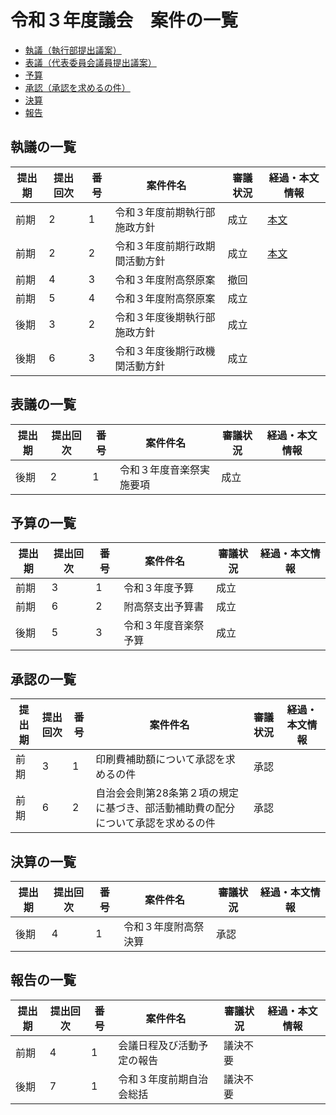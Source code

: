 # 令和３年度議会　案件の一覧

- [執議（執行部提出議案）](#議案の一覧)
- [表議（代表委員会議員提出議案）](#表議の一覧)
- [予算](#予算の一覧)
- [承認（承認を求めるの件）](#承認の一覧)
- [決算](#決算の一覧)
- [報告](#報告の一覧)

## 執議の一覧

| 提出期 | 提出回次 | 番号 | 案件件名                       | 審議状況 | 経過・本文情報                                                                      |
| ------ | -------- | ---- | ------------------------------ | -------- | ----------------------------------------------------------------------------------- |
| 前期   | 2        | 1    | 令和３年度前期執行部施政方針   | 成立     | [本文](/議会/代表委員会/令和３年度/前期/議案/執行部提出/執行部施政方針（執議１）.md)   |
| 前期   | 2        | 2    | 令和３年度前期行政期間活動方針 | 成立     | [本文](/議会/代表委員会/令和３年度/前期/議案/執行部提出/行政機関活動方針（執議２）.md) |
| 前期   | 4        | 3    | 令和３年度附高祭原案           | 撤回     |                                                                                     |
| 前期   | 5        | 4    | 令和３年度附高祭原案           | 成立     |                                                                                     |
| 後期   | 3        | 2    | 令和３年度後期執行部施政方針   | 成立     |                                                                                     |
| 後期   | 6        | 3    | 令和３年度後期行政機関活動方針 | 成立     |                                                                                     |

## 表議の一覧

| 提出期 | 提出回次 | 番号 | 案件件名                 | 審議状況 | 経過・本文情報 |
| ------ | -------- | ---- | ------------------------ | -------- | -------------- |
| 後期   | 2        | 1    | 令和３年度音楽祭実施要項 | 成立     |                |

## 予算の一覧

| 提出期 | 提出回次 | 番号 | 案件件名             | 審議状況 | 経過・本文情報 |
| ------ | -------- | ---- | -------------------- | -------- | -------------- |
| 前期   | 3        | 1    | 令和３年度予算       | 成立     |                |
| 前期   | 6        | 2    | 附高祭支出予算書     | 成立     |                |
| 後期   | 5        | 3    | 令和３年度音楽祭予算 | 成立     |                |

## 承認の一覧

| 提出期 | 提出回次 | 番号 | 案件件名                                                                         | 審議状況 | 経過・本文情報 |
| ------ | -------- | ---- | -------------------------------------------------------------------------------- | -------- | -------------- |
| 前期   | 3        | 1    | 印刷費補助額について承認を求めるの件                                             | 承認     |                |
| 前期   | 6        | 2    | 自治会会則第28条第２項の規定に基づき、部活動補助費の配分について承認を求めるの件 | 承認     |                |

## 決算の一覧

| 提出期 | 提出回次 | 番号 | 案件件名             | 審議状況 | 経過・本文情報 |
| ------ | -------- | ---- | -------------------- | -------- | -------------- |
| 後期   | 4        | 1    | 令和３年度附高祭決算 | 承認     |                |

## 報告の一覧

| 提出期 | 提出回次 | 番号 | 案件件名                   | 審議状況 | 経過・本文情報 |
| ------ | -------- | ---- | -------------------------- | -------- | -------------- |
| 前期   | 4        | 1    | 会議日程及び活動予定の報告 | 議決不要 |                |
| 後期   | 7        | 1    | 令和３年度前期自治会総括   | 議決不要 |                |
